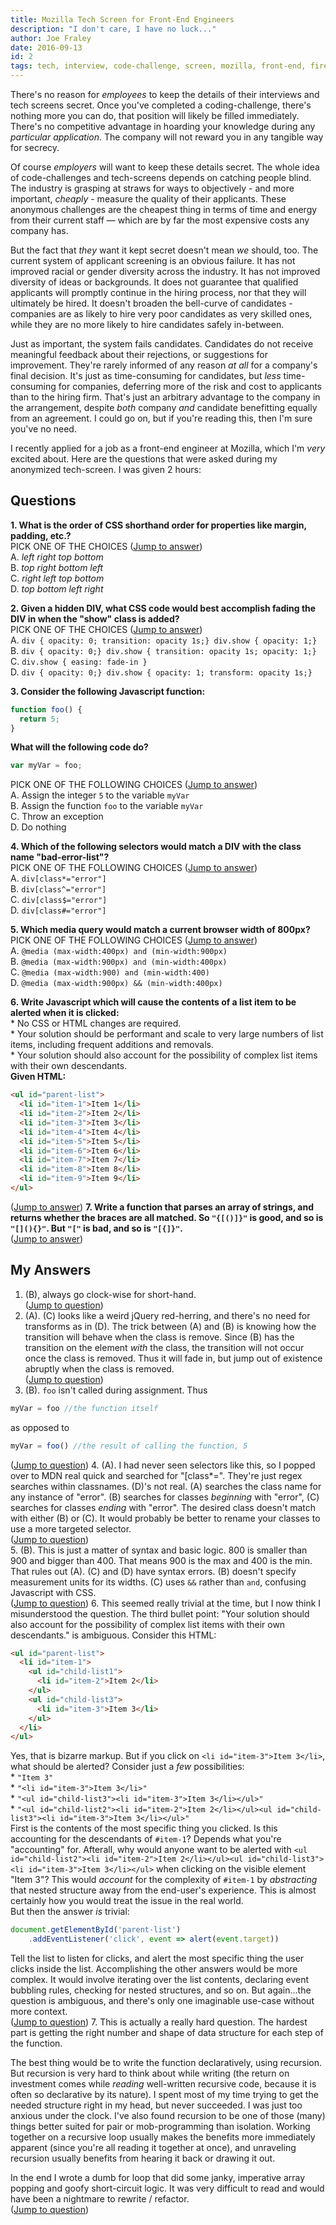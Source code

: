 ```yaml
---
title: Mozilla Tech Screen for Front-End Engineers
description: "I don't care, I have no luck..."
author: Joe Fraley
date: 2016-09-13
id: 2
tags: tech, interview, code-challenge, screen, mozilla, front-end, firefox
---
```

There's no reason for *employees* to keep the details of their interviews and tech screens secret. Once you've completed a coding-challenge, there's nothing more you can do, that position will likely be filled immediately. There's no competitive advantage in hoarding your knowledge during any *particular application*. The company will not reward you in any tangible way for secrecy.

Of course *employers* will want to keep these details secret. The whole idea of code-challenges and tech-screens depends on catching people blind. The industry is grasping at straws for ways to objectively - and more important, *cheaply* - measure the quality of their applicants. These anonymous challenges are the cheapest thing in terms of time and energy from their current staff — which are by far the most expensive costs any company has.

But the fact that *they* want it kept secret doesn't mean *we* should, too. The current system of applicant screening is an obvious failure. It has not improved racial or gender diversity across the industry. It has not improved diversity of ideas or backgrounds. It does not guarantee that qualified applicants will promptly continue in the hiring process, nor that they will ultimately be hired. It doesn't broaden the bell-curve of candidates - companies are as likely to hire very poor candidates as very skilled ones, while they are no more likely to hire candidates safely in-between.

Just as important, the system fails candidates. Candidates do not receive meaningful feedback about their rejections, or suggestions for improvement. They're rarely informed of any reason *at all* for a company's final decision. It's just as time-consuming for candidates, but *less* time-consuming for companies, deferring more of the risk and cost to applicants than to the hiring firm. That's just an arbitrary advantage to the company in the arrangement, despite *both* company *and* candidate benefitting equally from an agreement. I could go on, but if you're reading this, then I'm sure you've no need.

I recently applied for a job as a front-end engineer at Mozilla, which I'm *very* excited about. Here are the questions that were asked during my anonymized tech-screen. I was given 2 hours:

## Questions
**1. <a name="q1"></a>What is the order of CSS shorthand order for properties like margin, padding, etc.?**  
PICK ONE OF THE CHOICES ([Jump to answer](#a1))  
  A. *left right top bottom*  
  B. *top right bottom left*  
  C. *right left top bottom*  
  D. *top bottom left right*  

**2. <a name="q2"></a>Given a hidden DIV, what CSS code would best accomplish fading the DIV in when the "show" class is added?**  
PICK ONE OF THE CHOICES ([Jump to answer](#a2))  
A. `div { opacity: 0; transition: opacity 1s;} div.show { opacity: 1;}`  
B. `div { opacity: 0;} div.show { transition: opacity 1s; opacity: 1;}`  
C. `div.show { easing: fade-in }`  
D. `div { opacity: 0;} div.show { opacity: 1; transform: opacity 1s;}`  

**3. <a name="q3"></a>Consider the following Javascript function:**
```javascript
function foo() {
  return 5;
}
```
**What will the following code do?**
```javascript
var myVar = foo;
```
PICK ONE OF THE FOLLOWING CHOICES ([Jump to answer](#a3))  
A. Assign the integer `5` to the variable `myVar`  
B. Assign the function `foo` to the variable `myVar`  
C. Throw an exception  
D. Do nothing  

**4. <a name="q4"></a>Which of the following selectors would match a DIV with the class name "bad-error-list"?**  
PICK ONE OF THE FOLLOWING CHOICES ([Jump to answer](#a4))  
A. `div[class*="error"]`  
B. `div[class^="error"]`  
C. `div[class$="error"]`  
D. `div[class#="error"]`  

**5. <a name="q5"></a>Which media query would match a current browser width of 800px?**  
PICK ONE OF THE FOLLOWING CHOICES ([Jump to answer](#a5))  
A. `@media (max-width:400px) and (min-width:900px)`  
B. `@media (max-width:900px) and (min-width:400px)`  
C. `@media (max-width:900) and (min-width:400)`  
D. `@media (max-width:900px) && (min-width:400px)`  

**6. <a name="q6"></a>Write Javascript which will cause the contents of a list item to be alerted when it is clicked:**  
  \* No CSS or HTML changes are required.  
  \* Your solution should be performant and scale to very large numbers of list items, including frequent additions and removals.  
  \* Your solution should also account for the possibility of complex list items with their own descendants.  
**Given HTML:**
```html
<ul id="parent-list">
  <li id="item-1">Item 1</li>
  <li id="item-2">Item 2</li>
  <li id="item-3">Item 3</li>
  <li id="item-4">Item 4</li>
  <li id="item-5">Item 5</li>
  <li id="item-6">Item 6</li>
  <li id="item-7">Item 7</li>
  <li id="item-8">Item 8</li>
  <li id="item-9">Item 9</li>
</ul>
```  
([Jump to answer](#a6))
**7. <a name="q7"></a>Write a function that parses an array of strings, and returns whether the braces are all matched. So `"{[()]}"` is good, and so is `"[](){}"`. But `"["` is bad, and so is `"[{]}"`.**  
([Jump to answer](#a7))

## My Answers
1. <a name="a1">(B), always go clock-wise for short-hand.</a>  
([Jump to question](#q1))
2. <a name="a2">(A)</a>. (C) looks like a weird jQuery red-herring, and there's no need for transforms as in (D). The trick between (A) and (B) is knowing how the transition will behave when the class is remove. Since (B) has the transition on the element *with* the class, the transition will not occur once the class is removed. Thus it will fade in, but jump out of existence abruptly when the class is removed.  
([Jump to question](#q2))
3. <a name="a3">(B)</a>. `foo` isn't called during assignment. Thus
```javascript
myVar = foo //the function itself
```
as opposed to
```javascript
myVar = foo() //the result of calling the function, 5
```
([Jump to question](#q3))
4. <a name="a4">(A)</a>. I had never seen selectors like this, so I popped over to MDN real quick and searched for "[class*=". They're just regex searches within classnames. (D)'s not real. (A) searches the class name for any instance of "error". (B) searches for classes *beginning* with "error", (C) searches for classes *ending* with "error". The desired class doesn't match with either (B) or (C). It would probably be better to rename your classes to use a more targeted selector.  
([Jump to question](#q4))  
5. <a name="a5">(B)</a>. This is just a matter of syntax and basic logic. 800 is smaller than 900 and bigger than 400. That means 900 is the max and 400 is the min. That rules out (A). (C) and (D) have syntax errors. (B) doesn't specify measurement units for its widths. (C) uses `&&` rather than `and`, confusing Javascript with CSS.  
([Jump to question](#q5))
6. This seemed really trivial at the time, but I now think I misunderstood the question. The third bullet point: "Your solution should also account for the possibility of complex list items with their own descendants." is ambiguous. Consider this HTML:
```html
<ul id="parent-list">
  <li id="item-1">
    <ul id="child-list1">
      <li id="item-2">Item 2</li>
    </ul>
    <ul id="child-list3">
      <li id="item-3">Item 3</li>
    </ul>
  </li>
</ul>
```
Yes, that is bizarre markup. But if you click on `<li id="item-3">Item 3</li>`, what should be alerted?
Consider just a *few* possibilities:  
  \* `"Item 3"`  
  \* `"<li id="item-3">Item 3</li>"`  
  \* `"<ul id="child-list3"><li id="item-3">Item 3</li></ul>"`  
  \* `"<ul id="child-list2"><li id="item-2">Item 2</li></ul><ul id="child-list3"><li id="item-3">Item 3</li></ul>"`  
First is the contents of the most specific thing you clicked. Is this accounting for the descendants of `#item-1`? Depends what you're "accounting" for. Afterall, why would anyone want to be alerted with `<ul id="child-list2"><li id="item-2">Item 2</li></ul><ul id="child-list3"><li id="item-3">Item 3</li></ul>` when clicking on the visible element "Item 3"? This would *account* for the complexity of `#item-1` by *abstracting* that nested structure away from the end-user's experience. This is almost certainly how you would treat the issue in the real world.  
<a name="a6">But then the answer *is* trivial:</a>  
```javascript
document.getElementById('parent-list')
    .addEventListener('click', event => alert(event.target))
```
Tell the list to listen for clicks, and alert the most specific thing the user clicks inside the list. Accomplishing the other answers would be more complex. It would involve iterating over the list contents, declaring event bubbling rules, checking for nested structures, and so on. But again...the question is ambiguous, and there's only one imaginable use-case without more context.  
([Jump to question](#q6))
7. This is actually a really hard question. The hardest part is getting the right number and shape of data structure for each step of the function.

The best thing would be to write the function declaratively, using recursion. But recursion is very hard to think about while writing (the return on investment comes while *reading* well-written recursive code, because it is often so declarative by its nature). I spent most of my time trying to get the needed structure right in my head, but never succeeded. I was just too anxious under the clock. I've also found recursion to be one of those (many) things better suited for pair or mob-programming than isolation. Working together on a recursive loop usually makes the benefits more immediately apparent (since you're all reading it together at once), and unraveling recursion usually benefits from hearing it back or drawing it out.

<a name="a7">In the end I wrote a dumb for loop that did some janky, imperative array popping and goofy short-circuit logic.</a> It was very difficult to read and would have been a nightmare to rewrite / refactor.   
([Jump to question](#q7))
